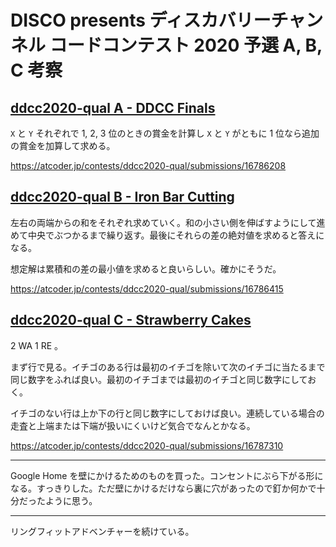# DISCO presents ディスカバリーチャンネル コードコンテスト 2020 予選 A, B, C 考察

## [ddcc2020-qual A - DDCC Finals](https://atcoder.jp/contests/ddcc2020-qual/tasks/ddcc2020_qual_a)

`X` と `Y` それぞれで 1, 2, 3 位のときの賞金を計算し `X` と `Y` がともに 1 位なら追加の賞金を加算して求める。

<https://atcoder.jp/contests/ddcc2020-qual/submissions/16786208>

## [ddcc2020-qual B - Iron Bar Cutting](https://atcoder.jp/contests/ddcc2020-qual/tasks/ddcc2020_qual_b)

左右の両端からの和をそれぞれ求めていく。和の小さい側を伸ばすようにして進めて中央でぶつかるまで繰り返す。最後にそれらの差の絶対値を求めると答えになる。

想定解は累積和の差の最小値を求めると良いらしい。確かにそうだ。

<https://atcoder.jp/contests/ddcc2020-qual/submissions/16786415>

## [ddcc2020-qual C - Strawberry Cakes](https://atcoder.jp/contests/ddcc2020-qual/tasks/ddcc2020_qual_c)

2 WA 1 RE 。

まず行で見る。イチゴのある行は最初のイチゴを除いて次のイチゴに当たるまで同じ数字をふれば良い。最初のイチゴまでは最初のイチゴと同じ数字にしておく。

イチゴのない行は上か下の行と同じ数字にしておけば良い。連続している場合の走査と上端または下端が扱いにくいけど気合でなんとかなる。

<https://atcoder.jp/contests/ddcc2020-qual/submissions/16787310>

---

Google Home を壁にかけるためのものを買った。コンセントにぶら下がる形になる。すっきりした。ただ壁にかけるだけなら裏に穴があったので釘か何かで十分だったように思う。

---

リングフィットアドベンチャーを続けている。
